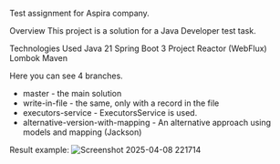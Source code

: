 Test assignment for Aspira company.

Overview
This project is a solution for a Java Developer test task.

Technologies Used
Java 21
Spring Boot 3
Project Reactor (WebFlux)
Lombok
Maven

Here you can see 4 branches.
- master - the main solution
- write-in-file - the same, only with a record in the file
- executors-service - ExecutorsService is used.
- alternative-version-with-mapping - An alternative approach using models and mapping (Jackson)

Result example:
![Screenshot 2025-04-08 221714](https://github.com/user-attachments/assets/aea09ef9-c425-48d6-998f-8dfc1502da1d)
